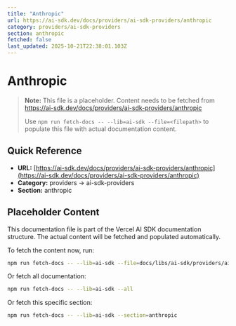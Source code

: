```yaml
---
title: "Anthropic"
url: https://ai-sdk.dev/docs/providers/ai-sdk-providers/anthropic
category: providers/ai-sdk-providers
section: anthropic
fetched: false
last_updated: 2025-10-21T22:38:01.103Z
---
```


# Anthropic

> **Note:** This file is a placeholder. Content needs to be fetched from https://ai-sdk.dev/docs/providers/ai-sdk-providers/anthropic
>
> Use `npm run fetch-docs -- --lib=ai-sdk --file=<filepath>` to populate this file with actual documentation content.

## Quick Reference

- **URL:** [https://ai-sdk.dev/docs/providers/ai-sdk-providers/anthropic](https://ai-sdk.dev/docs/providers/ai-sdk-providers/anthropic)
- **Category:** providers → ai-sdk-providers
- **Section:** anthropic

## Placeholder Content

This documentation file is part of the Vercel AI SDK documentation structure.
The actual content will be fetched and populated automatically.

To fetch the content now, run:

```bash
npm run fetch-docs -- --lib=ai-sdk --file=docs/libs/ai-sdk/providers/ai-sdk-providers/anthropic.md
```

Or fetch all documentation:

```bash
npm run fetch-docs -- --lib=ai-sdk --all
```

Or fetch this specific section:

```bash
npm run fetch-docs -- --lib=ai-sdk --section=anthropic
```
